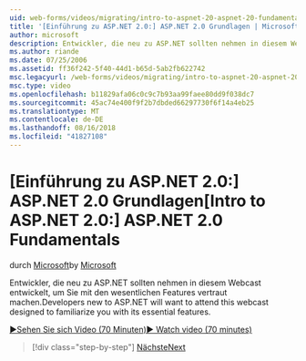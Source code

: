 ```yaml
---
uid: web-forms/videos/migrating/intro-to-aspnet-20-aspnet-20-fundamentals
title: '[Einführung zu ASP.NET 2.0:] ASP.NET 2.0 Grundlagen | Microsoft-Dokumentation'
author: microsoft
description: Entwickler, die neu zu ASP.NET sollten nehmen in diesem Webcast entwickelt, um Sie mit den wesentlichen Features vertraut machen.
ms.author: riande
ms.date: 07/25/2006
ms.assetid: ff36f242-5f40-44d1-b65d-5ab2fb622742
msc.legacyurl: /web-forms/videos/migrating/intro-to-aspnet-20-aspnet-20-fundamentals
msc.type: video
ms.openlocfilehash: b11829afa06c0c9c7b93aa99faee80dd9f038dc7
ms.sourcegitcommit: 45ac74e400f9f2b7dbded66297730f6f14a4eb25
ms.translationtype: MT
ms.contentlocale: de-DE
ms.lasthandoff: 08/16/2018
ms.locfileid: "41827108"
---
```

<a name="intro-to-aspnet-20-aspnet-20-fundamentals"></a><span data-ttu-id="ac13d-103">[Einführung zu ASP.NET 2.0:] ASP.NET 2.0 Grundlagen</span><span class="sxs-lookup"><span data-stu-id="ac13d-103">[Intro to ASP.NET 2.0:] ASP.NET 2.0 Fundamentals</span></span>
====================
<span data-ttu-id="ac13d-104">durch [Microsoft](https://github.com/microsoft)</span><span class="sxs-lookup"><span data-stu-id="ac13d-104">by [Microsoft](https://github.com/microsoft)</span></span>

<span data-ttu-id="ac13d-105">Entwickler, die neu zu ASP.NET sollten nehmen in diesem Webcast entwickelt, um Sie mit den wesentlichen Features vertraut machen.</span><span class="sxs-lookup"><span data-stu-id="ac13d-105">Developers new to ASP.NET will want to attend this webcast designed to familiarize you with its essential features.</span></span>

[<span data-ttu-id="ac13d-106">&#9654;Sehen Sie sich Video (70 Minuten)</span><span class="sxs-lookup"><span data-stu-id="ac13d-106">&#9654; Watch video (70 minutes)</span></span>](https://channel9.msdn.com/Blogs/ASP-NET-Site-Videos/intro-to-aspnet-20-aspnet-20-fundamentals)

> [!div class="step-by-step"]
> [<span data-ttu-id="ac13d-107">Nächste</span><span class="sxs-lookup"><span data-stu-id="ac13d-107">Next</span></span>](intro-to-aspnet-20-user-interface-elements.md)
